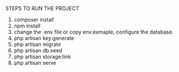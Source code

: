 STEPS TO RUN THE PROJECT

1. composer install 
2. npm install
3. change the .env file or copy env.exmaple, configure the database.
4. php artisan key:generate
5. php artisan migrate
6. php artisan db:seed
7. php artisan storage:link
8. php artisan serve

